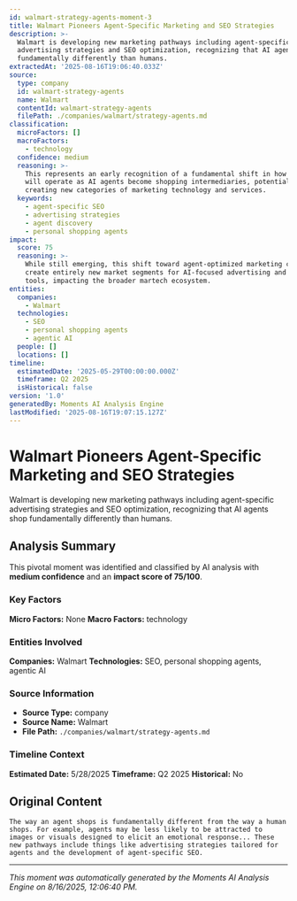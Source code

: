 ```yaml
---
id: walmart-strategy-agents-moment-3
title: Walmart Pioneers Agent-Specific Marketing and SEO Strategies
description: >-
  Walmart is developing new marketing pathways including agent-specific
  advertising strategies and SEO optimization, recognizing that AI agents shop
  fundamentally differently than humans.
extractedAt: '2025-08-16T19:06:40.033Z'
source:
  type: company
  id: walmart-strategy-agents
  name: Walmart
  contentId: walmart-strategy-agents
  filePath: ./companies/walmart/strategy-agents.md
classification:
  microFactors: []
  macroFactors:
    - technology
  confidence: medium
  reasoning: >-
    This represents an early recognition of a fundamental shift in how commerce
    will operate as AI agents become shopping intermediaries, potentially
    creating new categories of marketing technology and services.
  keywords:
    - agent-specific SEO
    - advertising strategies
    - agent discovery
    - personal shopping agents
impact:
  score: 75
  reasoning: >-
    While still emerging, this shift toward agent-optimized marketing could
    create entirely new market segments for AI-focused advertising and SEO
    tools, impacting the broader martech ecosystem.
entities:
  companies:
    - Walmart
  technologies:
    - SEO
    - personal shopping agents
    - agentic AI
  people: []
  locations: []
timeline:
  estimatedDate: '2025-05-29T00:00:00.000Z'
  timeframe: Q2 2025
  isHistorical: false
version: '1.0'
generatedBy: Moments AI Analysis Engine
lastModified: '2025-08-16T19:07:15.127Z'
---
```

# Walmart Pioneers Agent-Specific Marketing and SEO Strategies

Walmart is developing new marketing pathways including agent-specific advertising strategies and SEO optimization, recognizing that AI agents shop fundamentally differently than humans.

## Analysis Summary

This pivotal moment was identified and classified by AI analysis with **medium confidence** and an **impact score of 75/100**.

### Key Factors

**Micro Factors:** None
**Macro Factors:** technology

### Entities Involved

**Companies:** Walmart
**Technologies:** SEO, personal shopping agents, agentic AI



### Source Information

- **Source Type:** company
- **Source Name:** Walmart
- **File Path:** `./companies/walmart/strategy-agents.md`

### Timeline Context

**Estimated Date:** 5/28/2025
**Timeframe:** Q2 2025
**Historical:** No

## Original Content

```
The way an agent shops is fundamentally different from the way a human shops. For example, agents may be less likely to be attracted to images or visuals designed to elicit an emotional response... These new pathways include things like advertising strategies tailored for agents and the development of agent-specific SEO.
```

---

*This moment was automatically generated by the Moments AI Analysis Engine on 8/16/2025, 12:06:40 PM.*
